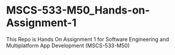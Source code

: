 
# MSCS-533-M50_Hands-on-Assignment-1
This Repo is Hands On Assignment 1 for Software Engineering and Multiplatform App Development (MSCS-533-M50)


